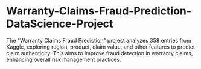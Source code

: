 # Warranty-Claims-Fraud-Prediction-DataScience-Project
The "Warranty Claims Fraud Prediction" project analyzes 358 entries from Kaggle, exploring region, product, claim value, and other features to predict claim authenticity. This aims to improve fraud detection in warranty claims, enhancing overall risk management practices.
